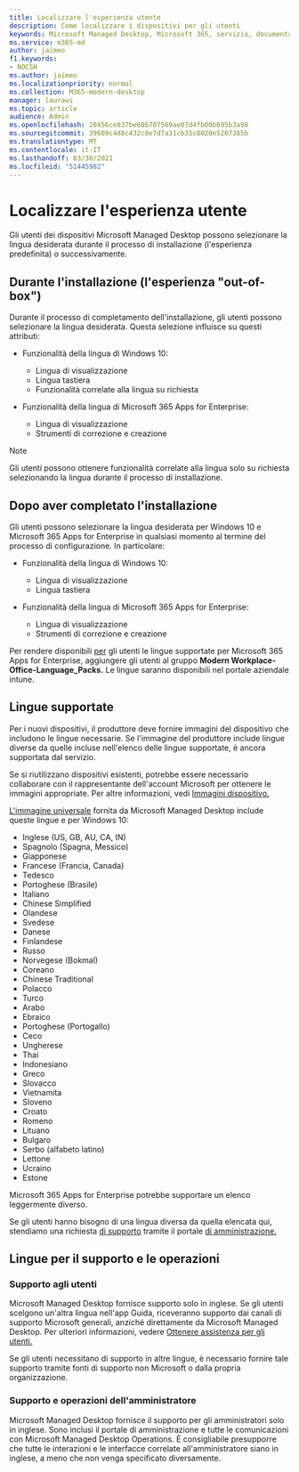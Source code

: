 ```yaml
---
title: Localizzare l'esperienza utente
description: Come localizzare i dispositivi per gli utenti
keywords: Microsoft Managed Desktop, Microsoft 365, servizio, documentazione
ms.service: m365-md
author: jaimeo
f1.keywords:
- NOCSH
ms.author: jaimeo
ms.localizationpriority: normal
ms.collection: M365-modern-desktop
manager: laurawi
ms.topic: article
audience: Admin
ms.openlocfilehash: 20456ce837be60b707569ae07d4fb00b695b3a98
ms.sourcegitcommit: 39609c4d8c432c8e7d7a31cb35c8020e5207385b
ms.translationtype: MT
ms.contentlocale: it-IT
ms.lasthandoff: 03/30/2021
ms.locfileid: "51445982"
---
```

# <a name="localize-the-user-experience"></a>Localizzare l'esperienza utente

Gli utenti dei dispositivi Microsoft Managed Desktop possono selezionare la lingua desiderata durante il processo di installazione (l'esperienza predefinita) o successivamente.

## <a name="during-setup-the-out-of-box-experience"></a>Durante l'installazione (l'esperienza "out-of-box")

Durante il processo di completamento dell'installazione, gli utenti possono selezionare la lingua desiderata. Questa selezione influisce su questi attributi:

- Funzionalità della lingua di Windows 10:
    - Lingua di visualizzazione
    - Lingua tastiera
    - Funzionalità correlate alla lingua su richiesta

- Funzionalità della lingua di Microsoft 365 Apps for Enterprise:
    - Lingua di visualizzazione
    - Strumenti di correzione e creazione

> [!NOTE]
> Gli utenti possono ottenere funzionalità correlate alla lingua solo su richiesta selezionando la lingua durante il processo di installazione.

## <a name="after-completing-setup"></a>Dopo aver completato l'installazione

Gli utenti possono selezionare la lingua desiderata per Windows 10 e Microsoft 365 Apps for Enterprise in qualsiasi momento al termine del processo di configurazione. In particolare:

- Funzionalità della lingua di Windows 10:
    - Lingua di visualizzazione
    - Lingua tastiera

- Funzionalità della lingua di Microsoft 365 Apps for Enterprise:
    - Lingua di visualizzazione
    - Strumenti di correzione e creazione

Per rendere disponibili [per](#supported-languages) gli utenti le lingue supportate per Microsoft 365 Apps for Enterprise, aggiungere gli utenti al gruppo **Modern Workplace-Office-Language_Packs.** Le lingue saranno disponibili nel portale aziendale intune.


## <a name="supported-languages"></a>Lingue supportate

Per i nuovi dispositivi, il produttore deve fornire immagini del dispositivo che includono le lingue necessarie. Se l'immagine del produttore include lingue diverse da quelle incluse nell'elenco delle lingue supportate, è ancora supportata dal servizio.

Se si riutilizzano dispositivi esistenti, potrebbe essere necessario collaborare con il rappresentante dell'account Microsoft per ottenere le immagini appropriate. Per altre informazioni, vedi [Immagini dispositivo.](../service-description/device-images.md)

[L'immagine universale](../service-description/device-images.md#universal-image) fornita da Microsoft Managed Desktop include queste lingue e per Windows 10:

- Inglese (US, GB, AU, CA, IN)
- Spagnolo (Spagna, Messico)
- Giapponese
- Francese (Francia, Canada)
- Tedesco
- Portoghese (Brasile)
- Italiano
- Chinese Simplified
- Olandese  
- Svedese
- Danese  
- Finlandese 
- Russo 
- Norvegese (Bokmal)
- Coreano
- Chinese Traditional
- Polacco
- Turco
- Arabo
- Ebraico
- Portoghese (Portogallo)
- Ceco
- Ungherese
- Thai
- Indonesiano
- Greco
- Slovacco
- Vietnamita
- Sloveno
- Croato
- Romeno
- Lituano
- Bulgaro
- Serbo (alfabeto latino)
- Lettone
- Ucraino
- Estone

Microsoft 365 Apps for Enterprise potrebbe supportare un elenco leggermente diverso.

Se gli utenti hanno bisogno di una lingua diversa da quella elencata qui, stendiamo una richiesta [di supporto](../working-with-managed-desktop/admin-support.md) tramite il portale [di amministrazione.](access-admin-portal.md)

## <a name="languages-for-support-and-operations"></a>Lingue per il supporto e le operazioni

### <a name="user-support"></a>Supporto agli utenti
Microsoft Managed Desktop fornisce supporto solo in inglese. Se gli utenti scelgono un'altra lingua nell'app Guida, riceveranno supporto dai canali di supporto Microsoft generali, anziché direttamente da Microsoft Managed Desktop. Per ulteriori informazioni, vedere [Ottenere assistenza per gli utenti.](../working-with-managed-desktop/end-user-support.md)

Se gli utenti necessitano di supporto in altre lingue, è necessario fornire tale supporto tramite fonti di supporto non Microsoft o dalla propria organizzazione.

### <a name="admin-support-and-operations"></a>Supporto e operazioni dell'amministratore
Microsoft Managed Desktop fornisce il supporto per gli amministratori solo in inglese. Sono inclusi il portale di amministrazione e tutte le comunicazioni con Microsoft Managed Desktop Operations. È consigliabile presupporre che tutte le interazioni e le interfacce correlate all'amministratore siano in inglese, a meno che non venga specificato diversamente.


